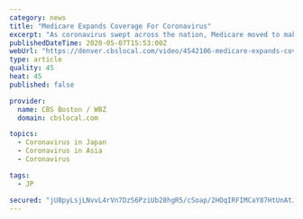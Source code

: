 ```yaml
---
category: news
title: "Medicare Expands Coverage For Coronavirus"
excerpt: "As coronavirus swept across the nation, Medicare moved to make sure its clients are covered.Denver's theme park Elitch Gardens has pushed back its 2020 opening date again because of the coronavirus outbreak."
publishedDateTime: 2020-05-07T15:53:00Z
webUrl: "https://denver.cbslocal.com/video/4542106-medicare-expands-coverage-for-coronavirus/"
type: article
quality: 45
heat: 45
published: false

provider:
  name: CBS Boston / WBZ
  domain: cbslocal.com

topics:
  - Coronavirus in Japan
  - Coronavirus in Asia
  - Coronavirus

tags:
  - JP

secured: "jU8pyLsjLNvvL4rVn7DzS6PziUb28hgR5/cSoap/2HOqIRFIMCaY87HtUnAtJhJLAdia+9G67kNFGRZGZp3mxFClTkH6Wnde+PmcDABXSx1PobDt93tZCbvEhDYP4nl5yam3zJbU8WyOkEzNENpGP7p73uHIaSHipcdRsasdDAvgnSwmKidee0oPWoJNk3v/yropHU0QorWRt6pjwD+C2zoiXNbaYSgbHZP8Xkn2p5is9/CuyNADiP4h5J/no30ybjLayKnXWxy+SBSM9M4vzswMg+6mwQXjtuXSc/yO6nUOkodYCxtRSth/o2mDuq/K2qwVUmtRFRN7+vnFd1bOEpof2MMvQhW2FmmoFs59I4WgeN8jw3Zai2j/B8M4zJY3FXX3lqqQyKqQ6rm3rT2lNpYcxlVLip9aexTCgnYZ8JC6Q7mYi214xob9DQRFCdhpnhTdeA2y9fTC4LznWWJz3P0T7HCDJx6phZBsD2xjcEY=;oqIH0Rx+OgT67/gM9NNEDw=="
---
```


